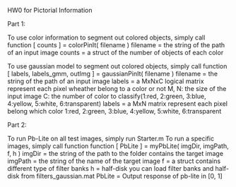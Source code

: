 HW0 for Pictorial Information

Part 1:

To use color information to segment out colored objects, simply call function
[ counts ] = colorPinIt( filename )
	filename = the string of the path of an input image
	counts = a struct of the number of objects of each color

To use gaussian model to segment out colored objects, simply call function
[ labels, labels_gmm, outImg ] = gaussianPinIt( filename )
	filename = the string of the path of an input image
	labels = a MxNxC logical matrix represent each pixel wheather belong to a color or not
		M, N: the size of the input image
		C: the number of color to classify(1:red, 2:green, 3:blue, 4:yellow, 5:white, 6:transparent)
	labels = a MxN matrix represent each pixel belong which color
		1:red, 2:green, 3:blue, 4:yellow, 5:white, 6:transparent


Part 2:

To run Pb-Lite on all test images, simply run Starter.m
To run a specific images, simply call function
function [ PbLite ] = myPbLite( imgDir, imgPath, f, h )
	imgDir = the string of the path to the folder contains the target image
	imgPath = the string of the name of the target image
	f = a struct contains different type of filter banks
	h = half-disk
		you can load filter banks and half-disk from filters_gaussian.mat
	PbLite = Output response of pb-lite in [0, 1]